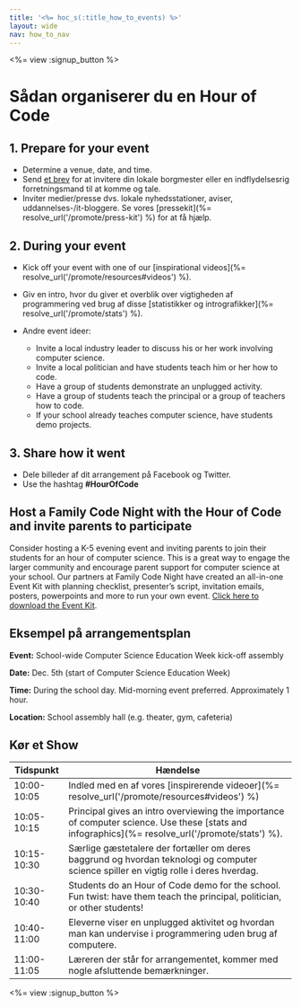 ```yaml
---
title: '<%= hoc_s(:title_how_to_events) %>'
layout: wide
nav: how_to_nav
---
```

<%= view :signup_button %>

# Sådan organiserer du en Hour of Code

## 1. Prepare for your event

- Determine a venue, date, and time.
- Send [et brev](https://docs.google.com/a/code.org/document/d/1eP41sKW7y0qq_JvkRIgZK8dWYICaGRZ4CCDETXa78wY/edit) for at invitere din lokale borgmester eller en indflydelsesrig forretningsmand til at komme og tale.
- Inviter medier/presse dvs. lokale nyhedsstationer, aviser, uddannelses-/it-bloggere. Se vores [pressekit](%= resolve_url('/promote/press-kit') %) for at få hjælp.

## 2. During your event

- Kick off your event with one of our [inspirational videos](%= resolve_url('/promote/resources#videos') %).
- Giv en intro, hvor du giver et overblik over vigtigheden af programmering ved brug af disse [statistikker og intrografikker](%= resolve_url('/promote/stats') %).   
      
    
- Andre event ideer: 
    - Invite a local industry leader to discuss his or her work involving computer science.
    - Invite a local politician and have students teach him or her how to code.
    - Have a group of students demonstrate an unplugged activity.
    - Have a group of students teach the principal or a group of teachers how to code.
    - If your school already teaches computer science, have students demo projects.

## 3. Share how it went

- Dele billeder af dit arrangement på Facebook og Twitter. 
- Use the hashtag **#HourOfCode**

## Host a Family Code Night with the Hour of Code and invite parents to participate

Consider hosting a K-5 evening event and inviting parents to join their students for an hour of computer science. This is a great way to engage the larger community and encourage parent support for computer science at your school. Our partners at Family Code Night have created an all-in-one Event Kit with planning checklist, presenter’s script, invitation emails, posters, powerpoints and more to run your own event. [Click here to download the Event Kit](http://www.familycodenight.org/DownloadCodeDotOrg.html).

## Eksempel på arrangementsplan

**Event:** School-wide Computer Science Education Week kick-off assembly

**Date:** Dec. 5th (start of Computer Science Education Week)

**Time:** During the school day. Mid-morning event preferred. Approximately 1 hour.

**Location:** School assembly hall (e.g. theater, gym, cafeteria)   
  


## Kør et Show

| Tidspunkt   | Hændelse                                                                                                                                         |
| ----------- | ------------------------------------------------------------------------------------------------------------------------------------------------ |
| 10:00-10:05 | Indled med en af vores [inspirerende videoer](%= resolve_url('/promote/resources#videos') %)                                                     |
| 10:05-10:15 | Principal gives an intro overviewing the importance of computer science. Use these [stats and infographics](%= resolve_url('/promote/stats') %). |
| 10:15-10:30 | Særlige gæstetalere der fortæller om deres baggrund og hvordan teknologi og computer science spiller en vigtig rolle i deres hverdag.            |
| 10:30-10:40 | Students do an Hour of Code demo for the school. Fun twist: have them teach the principal, politician, or other students!                        |
| 10:40-11:00 | Eleverne viser en unplugged aktivitet og hvordan man kan undervise i programmering uden brug af computere.                                       |
| 11:00-11:05 | Læreren der står for arrangementet, kommer med nogle afsluttende bemærkninger.                                                                   |

<%= view :signup_button %>
